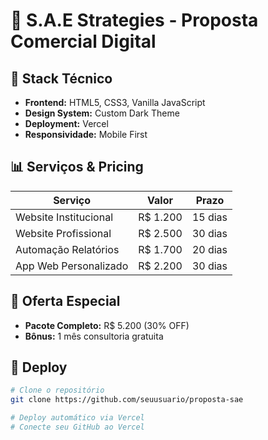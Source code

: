 # 🎯 S.A.E Strategies - Proposta Comercial Digital

## 🔧 Stack Técnico
- **Frontend:** HTML5, CSS3, Vanilla JavaScript
- **Design System:** Custom Dark Theme
- **Deployment:** Vercel
- **Responsividade:** Mobile First

## 📊 Serviços & Pricing
| Serviço | Valor | Prazo |
|---------|-------|-------|
| Website Institucional | R$ 1.200 | 15 dias |
| Website Profissional | R$ 2.500 | 30 dias |
| Automação Relatórios | R$ 1.700 | 20 dias |
| App Web Personalizado | R$ 2.200 | 30 dias |

## 🎁 Oferta Especial
- **Pacote Completo:** R$ 5.200 (30% OFF)
- **Bônus:** 1 mês consultoria gratuita

## 🚀 Deploy
```bash
# Clone o repositório
git clone https://github.com/seuusuario/proposta-sae

# Deploy automático via Vercel
# Conecte seu GitHub ao Vercel
